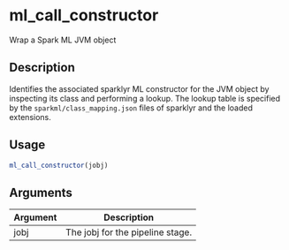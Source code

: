 # ml_call_constructor


Wrap a Spark ML JVM object




## Description

Identifies the associated sparklyr ML constructor for the JVM object by inspecting its
  class and performing a lookup. The lookup table is specified by the
  `sparkml/class_mapping.json` files of sparklyr and the loaded extensions.





## Usage
```r
ml_call_constructor(jobj)
```




## Arguments


Argument      |Description
------------- |----------------
jobj | The jobj for the pipeline stage.






